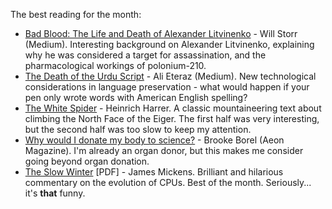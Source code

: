 <!--
.. link: 
.. description: 
.. tags: Reading
.. date: 2014/01/21 08:57:22
.. spellcheck_exceptions: Aeon,Borel,CPUs,Eiger,Eteraz,Harrer,Litvinenko,Mickens,PDF,Storr
.. title: Words and Pictures - October
.. slug: words-and-pictures-october
-->


The best reading for the month:

-   [Bad Blood: The Life and Death of Alexander Litvinenko](https://medium.com/matter/how-radioactive-poison-became-the-assassins-weapon-of-choice-6cfeae2f4b53) - Will Storr (Medium). Interesting background on Alexander Litvinenko, explaining why he was considered a target for assassination, and the pharmacological workings of polonium-210.
-   [The Death of the Urdu Script](https://medium.com/@eteraz/the-death-of-the-urdu-script-9ce935435d90) - Ali Eteraz (Medium). New technological considerations in language preservation - what would happen if your pen only wrote words with American English spelling?
-   [The White Spider](https://en.wikipedia.org/wiki/The_White_Spider) - Heinrich Harrer. A classic mountaineering text about climbing the North Face of the Eiger. The first half was very interesting, but the second half was too slow to keep my attention.
-   [Why would I donate my body to science?](https://aeon.co/magazine/altered-states/the-after-life-for-me-is-to-donate-my-body-to-science/) - Brooke Borel (Aeon Magazine). I'm already an organ donor, but this makes me consider going beyond organ donation.
-   [The Slow Winter](https://www.usenix.org/system/files/1309_14-17_mickens.pdf) [PDF] - James Mickens. Brilliant and hilarious commentary on the evolution of CPUs. Best of the month. Seriously... it's **that** funny.

